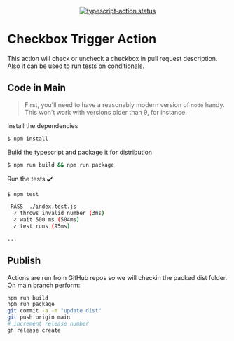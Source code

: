 <p align="center">
  <a href="https://github.com/karlderkaefer/github-action-checkbox-trigger/actions"><img alt="typescript-action status" src="https://github.com/karlderkaefer/github-action-checkbox-trigger/workflows/build-test/badge.svg"></a>
</p>

# Checkbox Trigger Action

This action will check or uncheck a checkbox in pull request description. Also it can be used to run tests on conditionals.

## Code in Main

> First, you'll need to have a reasonably modern version of `node` handy. This won't work with versions older than 9, for instance.

Install the dependencies  
```bash
$ npm install
```

Build the typescript and package it for distribution
```bash
$ npm run build && npm run package
```

Run the tests :heavy_check_mark:  
```bash
$ npm test

 PASS  ./index.test.js
  ✓ throws invalid number (3ms)
  ✓ wait 500 ms (504ms)
  ✓ test runs (95ms)

...
```

## Publish

Actions are run from GitHub repos so we will checkin the packed dist folder. On main branch perform:
```bash
npm run build
npm run package
git commit -a -m "update dist"
git push origin main
# increment release number
gh release create
```

